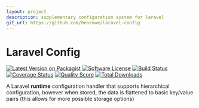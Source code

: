 ```yaml
---
layout: project
description: supplementary configuration system for laravel
git_url: https://github.com/benrowe/laravel-config
---
```


# Laravel Config

[![Latest Version on Packagist][ico-version]][link-packagist]
[![Software License][ico-license]](LICENSE.md)
[![Build Status][ico-travis]][link-travis]
[![Coverage Status][ico-scrutinizer]][link-scrutinizer]
[![Quality Score][ico-code-quality]][link-code-quality]
[![Total Downloads][ico-downloads]][link-downloads]

A Laravel __runtime__ configuration handler that supports hierarchical configuration,
however when stored, the data is flattened to basic key/value pairs (this allows for more possible storage options)


[ico-version]: https://img.shields.io/packagist/v/benrowe/laravel-config.svg?style=flat-square
[ico-license]: https://img.shields.io/badge/license-MIT-brightgreen.svg?style=flat-square
[ico-travis]: https://img.shields.io/travis/benrowe/laravel-config/master.svg?style=flat-square
[ico-scrutinizer]: https://img.shields.io/scrutinizer/coverage/g/benrowe/laravel-config.svg?style=flat-square
[ico-code-quality]: https://img.shields.io/scrutinizer/g/benrowe/laravel-config.svg?style=flat-square
[ico-downloads]: https://img.shields.io/packagist/dt/benrowe/laravel-config.svg?style=flat-square

[link-packagist]: https://packagist.org/packages/benrowe/laravel-config
[link-travis]: https://travis-ci.org/benrowe/laravel-config
[link-scrutinizer]: https://scrutinizer-ci.com/g/benrowe/laravel-config/code-structure
[link-code-quality]: https://scrutinizer-ci.com/g/benrowe/laravel-config
[link-downloads]: https://packagist.org/packages/benrowe/laravel-config
[link-author]: https://github.com/benrowe
[link-contributors]: ../../contributors
